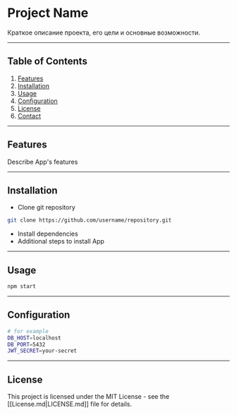 # **Project Name**

Краткое описание проекта, его цели и основные возможности.

---

## **Table of Contents**

1. [Features](#features)
2. [Installation](#installation)
3. [Usage](#usage)
4. [Configuration](#configuration)
5. [License](#license)
6. [Contact](#contact)

---

## **Features**

Describe App's features

---

## **Installation**

- Clone git repository
```bash
git clone https://github.com/username/repository.git
```

- Install dependencies
- Additional steps to install App
---

## **Usage**

```bash
npm start
```
  
---

## **Configuration**

```bash
# for example
DB_HOST=localhost
DB_PORT=5432
JWT_SECRET=your-secret
```

---

## **License**

This project is licensed under the MIT License - see the [[License.md|LICENSE.md]] file for details.